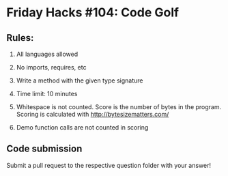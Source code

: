 # Friday Hacks #104: Code Golf

## Rules: 

1) All languages allowed

2) No imports, requires, etc

3) Write a method with the given type signature

4) Time limit: 10 minutes

5) Whitespace is not counted. Score is the number of bytes in the program. Scoring is calculated with http://bytesizematters.com/

6) Demo function calls are not counted in scoring

## Code submission

Submit a pull request to the respective question folder with your answer!